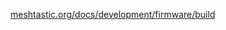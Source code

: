 [meshtastic.org/docs/development/firmware/build](https://meshtastic.org/docs/development/firmware/build/)